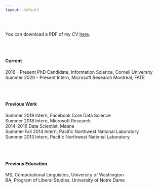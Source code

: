 ```yaml
---
layout: default
---
```


<br>

You can download a PDF of my CV [here](http://maria-antoniak.github.io/resources/maria_antoniak.pdf).

<br><br>

#### Current

2016 - Present PhD Candidate, Information Science, Cornell University  
Summer 2020 - Present Intern, Microsoft Research Montreal, FATE  

<br><br>

#### Previous Work

Summer 2019 Intern, Facebook Core Data Science  
Summer 2018 Intern, Microsoft Research  
2014-2016 Data Scientist, Maana  
Summer-Fall 2014 Intern, Pacific Northwest National Laboratory  
Summer 2013 Intern, Pacific Northwest National Laboratory  
 
<br><br>

#### Previous Education

MS, Computational Linguistics, University of Washington  
BA, Program of Liberal Studies, University of Notre Dame  
